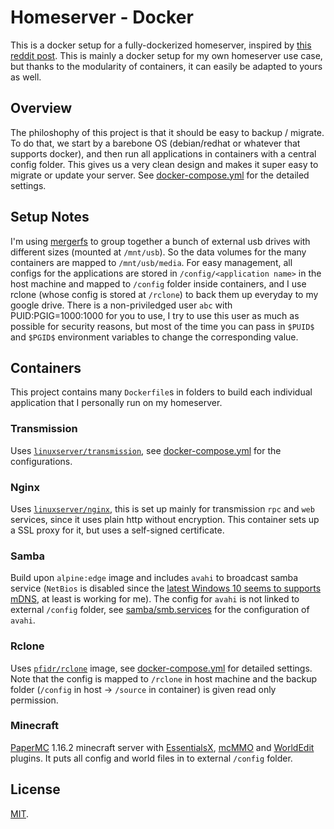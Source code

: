# Homeserver - Docker
This is a docker setup for a fully-dockerized homeserver, inspired by [this reddit post](https://www.reddit.com/r/docker/comments/7ro9lv/why_shouldnt_i_dockerize_everything_on_my_server/). This is mainly a docker setup for my own homeserver use case, but thanks to the modularity of containers, it can easily be adapted to yours as well.

## Overview
The philoshophy of this project is that it should be easy to backup / migrate. To do that, we start by a barebone OS (debian/redhat or whatever that supports docker), and then run all applications in containers with a central config folder. This gives us a very clean design and makes it super easy to migrate or update your server. See [docker-compose.yml](https://github.com/yxwangcs/homeserver/blob/master/docker-compose.yml) for the detailed settings.

## Setup Notes
I'm using [mergerfs](https://github.com/trapexit/mergerfs) to group together a bunch of external usb drives with different sizes (mounted at `/mnt/usb`). So the data volumes for the many containers are mapped to `/mnt/usb/media`. For easy management, all configs for the applications are stored in `/config/<application name>` in the host machine and mapped to `/config` folder inside containers, and I use rclone (whose config is stored at `/rclone`) to back them up everyday to my google drive. There is a non-priviledged user `abc` with PUID:PGIG=1000:1000 for you to use, I try to use this user as much as possible for security reasons, but most of the time you can pass in `$PUID$` and `$PGID$` environment variables to change the corresponding value.

## Containers
This project contains many `Dockerfile`s in folders to build each individual application that I personally run on my homeserver.

### Transmission
Uses [`linuxserver/transmission`](https://hub.docker.com/r/linuxserver/transmission), see [docker-compose.yml](https://github.com/yxwangcs/homeserver/blob/master/docker-compose.yml#L22-L33) for the configurations.

### Nginx
Uses [`linuxserver/nginx`](https://hub.docker.com/r/linuxserver/nginx), this is set up mainly for transmission `rpc` and `web` services, since it uses plain http without encryption. This container sets up a SSL proxy for it, but uses a self-signed certificate.

### Samba
Build upon `alpine:edge` image and includes `avahi` to broadcast samba service (`NetBios` is disabled since the [latest Windows 10 seems to supports mDNS](https://social.technet.microsoft.com/Forums/en-US/b334e797-ef80-4525-b74a-b4830420a14e/windows-10-spams-network-with-invalid-mdns-response-packets?forum=win10itpronetworking), at least is working for me). The config for `avahi` is not linked to external `/config` folder, see [samba/smb.services](https://github.com/yxwangcs/homeserver/blob/master/samba/smb.service) for the configuration of `avahi`.

### Rclone
Uses [`pfidr/rclone`](https://hub.docker.com/r/pfidr/rclone/) image, see [docker-compose.yml](https://github.com/yxwangcs/homeserver/blob/master/docker-compose.yml#L43-L56) for detailed settings. Note that the config is mapped to `/rclone` in host machine and the backup folder (`/config` in host -> `/source` in container) is given read only permission.

### Minecraft
[PaperMC](https://www.papermc.io/) 1.16.2 minecraft server with [EssentialsX](https://github.com/EssentialsX/Essentials), [mcMMO](https://github.com/mcMMO-Dev/mcMMO) and [WorldEdit](https://github.com/EngineHub/WorldEdit) plugins. It puts all config and world files in to external `/config` folder.

## License
[MIT](https://github.com/yxwangcs/homeserver/blob/master/LICENSE).
